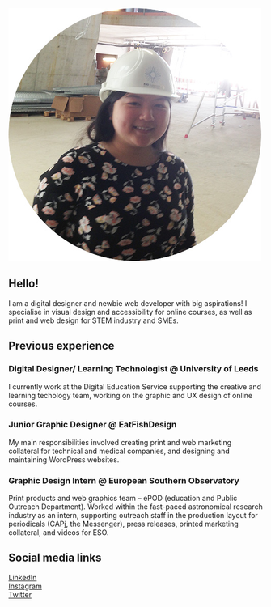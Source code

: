 ![image of me](/img/profile-pic.jpg)
## Hello!

I am a digital designer and newbie web developer with big aspirations! I specialise in visual design and accessibility for online courses, as well as print and web design for STEM industry and SMEs.


## Previous experience

### Digital Designer/ Learning Technologist @ University of Leeds 
I currently work at the Digital Education Service supporting the creative and learning techology team, working on the graphic and UX design of online courses.

### Junior Graphic Designer @ EatFishDesign
My main responsibilities involved creating print and web marketing collateral for technical and medical companies, and designing and maintaining WordPress websites.


### Graphic Design Intern @ European Southern Observatory
Print products and web graphics team – ePOD (education and Public Outreach Department). Worked within the fast-paced astronomical research industry as an intern, supporting outreach staff in the production layout for periodicals (CAPj, the Messenger), press releases, printed marketing collateral, and videos for ESO.

## Social media links

[LinkedIn](https://www.linkedin.com/in/jolaw233)<br />
[Instagram](https://www.instagram.com/dream_about_stars/)<br />
[Twitter](https://twitter.com/dream_stars01)<br />
